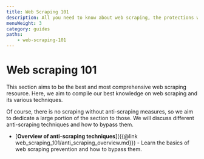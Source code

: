 ```yaml
---
title: Web Scraping 101
description: All you need to know about web scraping, the protections websites employ to prevent it, and how to bypass them.
menuWeight: 3
category: guides
paths:
    - web-scraping-101
---
```


# Web scraping 101

This section aims to be the best and most comprehensive web scraping resource. Here, we aim to compile our best knowledge on web scraping and its various techniques.

Of course, there is no scraping without anti-scraping measures, so we aim to dedicate a large portion of the section to those. We will discuss different anti-scraping techniques and how to bypass them.

*   [**Overview of anti-scraping techniques**]({{@link web_scraping_101/anti_scraping_overview.md}}) - Learn the basics of web scraping prevention and how to bypass them.

